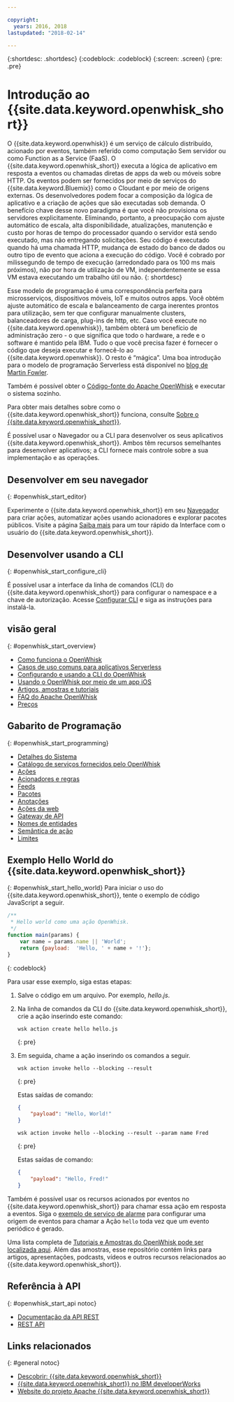 ```yaml
---

copyright:
  years: 2016, 2018
lastupdated: "2018-02-14"

---
```


{:shortdesc: .shortdesc}
{:codeblock: .codeblock}
{:screen: .screen}
{:pre: .pre}

# Introdução ao {{site.data.keyword.openwhisk_short}}

O {{site.data.keyword.openwhisk}} é um serviço de cálculo distribuído, acionado por eventos, também referido como computação Sem servidor ou como Function as a Service (FaaS). O {{site.data.keyword.openwhisk_short}} executa a lógica de aplicativo em
resposta a eventos ou chamadas diretas de apps da web ou móveis sobre HTTP. Os eventos podem ser fornecidos por meio de serviços do {{site.data.keyword.Bluemix}} como o Cloudant e por meio de origens externas. Os desenvolvedores podem focar a composição da lógica de aplicativo e a criação de ações que são executadas sob demanda.
O benefício chave desse novo paradigma é que você não provisiona os servidores explicitamente. Eliminando, portanto, a preocupação com ajuste automático de escala, alta disponibilidade, atualizações, manutenção e custo por horas de tempo do processador quando o servidor está sendo executado, mas não entregando solicitações.
Seu código é executado quando há uma chamada HTTP, mudança de estado do banco de dados ou outro tipo de evento que aciona a execução do código.
Você é cobrado por milissegundo de tempo de execução (arredondado para os 100 ms mais próximos), não por hora de utilização de VM, independentemente se essa VM estava executando um trabalho útil ou não.
{: shortdesc}

Esse modelo de programação é uma correspondência perfeita para microsserviços, dispositivos móveis, IoT e muitos outros apps. Você obtém ajuste automático de escala e balanceamento de carga inerentes prontos para utilização, sem ter que configurar manualmente clusters, balanceadores de carga, plug-ins de http, etc. Caso você execute no {{site.data.keyword.openwhisk}}, também obterá um benefício de administração zero - o que significa que todo o hardware, a rede e o software é mantido pela IBM. Tudo o que você precisa fazer é fornecer o código que deseja executar e fornecê-lo ao {{site.data.keyword.openwhisk}}. O resto é “mágica”. Uma boa introdução para o modelo de programação Serverless está disponível no [blog de Martin Fowler](https://martinfowler.com/articles/serverless.html).

Também é possível obter o [Código-fonte do Apache OpenWhisk](https://github.com/openwhisk/openwhisk) e executar o sistema sozinho.

Para obter mais detalhes sobre como o {{site.data.keyword.openwhisk_short}} funciona, consulte [Sobre o {{site.data.keyword.openwhisk_short}}](./openwhisk_about.html).

É possível usar o Navegador ou a CLI para desenvolver os seus aplicativos {{site.data.keyword.openwhisk_short}}.
Ambos têm recursos semelhantes para desenvolver aplicativos; a CLI fornece mais controle sobre a sua implementação e as operações.

## Desenvolver em seu navegador
{: #openwhisk_start_editor}

Experimente o {{site.data.keyword.openwhisk_short}} em seu [Navegador](https://console.{DomainName}/openwhisk/actions) para criar ações, automatizar ações usando acionadores e explorar pacotes públicos. Visite a página [Saiba mais](https://console.{DomainName}/openwhisk/learn) para um tour rápido da Interface com o usuário do {{site.data.keyword.openwhisk_short}}.

## Desenvolver usando a CLI
{: #openwhisk_start_configure_cli}

É possível usar a interface da linha de comandos (CLI) do {{site.data.keyword.openwhisk_short}} para configurar o namespace e a chave de autorização.
Acesse [Configurar CLI](https://console.{DomainName}/openwhisk/cli) e siga as instruções para instalá-la.

## visão geral
{: #openwhisk_start_overview}
- [Como funciona o OpenWhisk](./openwhisk_about.html)
- [Casos de uso comuns para aplicativos Serverless](./openwhisk_use_cases.html)
- [Configurando e usando a CLI do OpenWhisk](./openwhisk_cli.html)
- [Usando o OpenWhisk por meio de um app iOS](./openwhisk_mobile_sdk.html)
- [Artigos, amostras e
tutoriais](https://github.com/openwhisk/openwhisk-external-resources)
- [FAQ do Apache OpenWhisk](http://openwhisk.org/faq)
- [Preços](https://console.ng.bluemix.net/openwhisk/learn/pricing)

## Gabarito de Programação
{: #openwhisk_start_programming}
- [Detalhes do Sistema](./openwhisk_reference.html)
- [Catálogo de serviços fornecidos pelo OpenWhisk](./openwhisk_catalog.html)
- [Ações
](./openwhisk_actions.html)
- [Acionadores e regras](./openwhisk_triggers_rules.html)
- [Feeds](./openwhisk_feeds.html)
- [Pacotes](./openwhisk_packages.html)
- [Anotações](./openwhisk_annotations.html)
- [Ações da web](./openwhisk_webactions.html)
- [Gateway de API](./openwhisk_apigateway.html)
- [Nomes de entidades](./openwhisk_reference.html#openwhisk_entities)
- [Semântica de ação](./openwhisk_reference.html#openwhisk_semantics)
- [  Limites
](./openwhisk_reference.html#openwhisk_syslimits)

## Exemplo Hello World do {{site.data.keyword.openwhisk_short}}
{: #openwhisk_start_hello_world}
Para iniciar o uso do {{site.data.keyword.openwhisk_short}}, tente o exemplo de código JavaScript a seguir.

```javascript
/**
 * Hello world como uma ação OpenWhisk.
 */
function main(params) {
    var name = params.name || 'World';
    return {payload:  'Hello, ' + name + '!'};
}
```
{: codeblock}

Para usar esse exemplo, siga estas etapas:

1. Salve o código em um arquivo. Por exemplo, *hello.js*.

2. Na linha de comandos da CLI do {{site.data.keyword.openwhisk_short}}, crie a ação inserindo este comando:
    ```
    wsk action create hello hello.js
    ```
    {: pre}

3. Em seguida, chame a ação inserindo os comandos a seguir.
    ```
    wsk action invoke hello --blocking --result
    ```
    {: pre}  

    Estas
saídas de comando:
    ```json
    {
        "payload": "Hello, World!"
    }
    ```
    
    ```
    wsk action invoke hello --blocking --result --param name Fred
    ```
    {: pre}  

    Estas
saídas de comando:
    ```json
    {
        "payload": "Hello, Fred!"
    }
    ```

Também é possível usar os recursos acionados por eventos no {{site.data.keyword.openwhisk_short}} para chamar essa ação em resposta a eventos. Siga o [exemplo de serviço de alarme](./openwhisk_packages.html#openwhisk_package_trigger) para configurar uma origem de eventos para chamar a Ação `hello` toda vez que um evento periódico é gerado.

Uma lista completa de
[Tutoriais
e Amostras do OpenWhisk pode ser localizada aqui](https://github.com/openwhisk/openwhisk-external-resources#sample-applications). Além das amostras, esse repositório contém links para artigos, apresentações, podcasts, vídeos e outros recursos relacionados ao {{site.data.keyword.openwhisk_short}}.

## Referência à API
{: #openwhisk_start_api notoc}
* [Documentação da API REST](./openwhisk_reference.html#openwhisk_ref_restapi)
* [REST API](https://console.{DomainName}/apidocs/98)

## Links relacionados
{: #general notoc}
* [Descobrir: {{site.data.keyword.openwhisk_short}}](http://www.ibm.com/cloud-computing/bluemix/openwhisk/)
* [{{site.data.keyword.openwhisk_short}} no IBM developerWorks](https://developer.ibm.com/openwhisk/)
* [Website do projeto Apache {{site.data.keyword.openwhisk_short}}](http://openwhisk.org)
